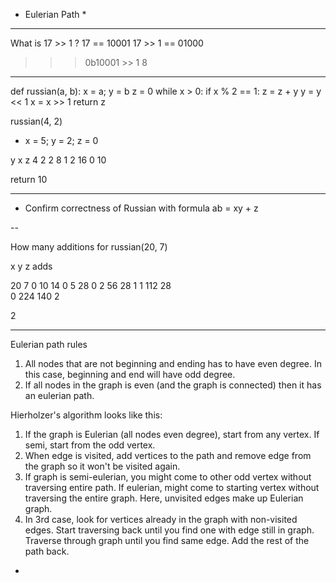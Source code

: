 * Eulerian Path
    * 

---

What is 17 >> 1 ?
17 == 10001
17 >> 1 == 01000

>>> 0b10001 >> 1
8

---

def russian(a, b):
     x = a; y = b
     z = 0
     while x > 0:
          if x % 2 == 1:
               z = z + y
          y = y << 1
          x = x >> 1
     return z

russian(4, 2)

* x = 5; y = 2; z = 0

y    x    z
4    2   2
8    1   2
16  0   10

return 10

---

- Confirm correctness of Russian with formula
     ab = xy + z

--

How many additions for russian(20, 7)

x     y     z   adds

20   7     0
10   14   0
5     28   0
2     56   28  1
1     112  28  
0     224 140 2

2

----

Eulerian path rules

1. All nodes that are not beginning and ending has to have even degree. In this case, beginning and end will have odd degree.
2. If all nodes in the graph is even (and the graph is connected) then it has an eulerian path.

Hierholzer's algorithm looks like this:

1. If the graph is Eulerian (all nodes even degree), start from any vertex. If semi, start from the odd vertex.
2. When edge is visited, add vertices to the path and remove edge from the graph so it won't be visited again.
3. If graph is semi-eulerian, you might come to other odd vertex without traversing entire path. If eulerian, might come to starting vertex without traversing the entire graph. Here, unvisited edges make up Eulerian graph.
4. In 3rd case, look for vertices already in the graph with non-visited edges. Start traversing back until you find one with edge still in graph. Traverse through graph until you find same edge. Add the rest of the path back.

-
